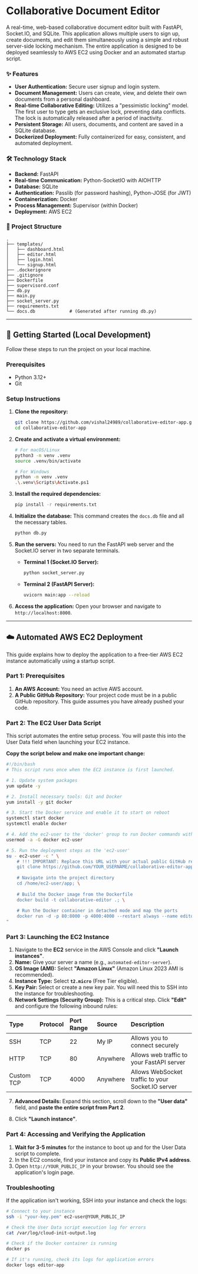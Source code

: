 # Collaborative Document Editor

A real-time, web-based collaborative document editor built with FastAPI, Socket.IO, and SQLite. This application allows multiple users to sign up, create documents, and edit them simultaneously using a simple and robust server-side locking mechanism. The entire application is designed to be deployed seamlessly to AWS EC2 using Docker and an automated startup script.

### ✨ Features

-   **User Authentication:** Secure user signup and login system.
-   **Document Management:** Users can create, view, and delete their own documents from a personal dashboard.
-   **Real-time Collaborative Editing:** Utilizes a "pessimistic locking" model. The first user to type gets an exclusive lock, preventing data conflicts. The lock is automatically released after a period of inactivity.
-   **Persistent Storage:** All users, documents, and content are saved in a SQLite database.
-   **Dockerized Deployment:** Fully containerized for easy, consistent, and automated deployment.

### 🛠️ Technology Stack

-   **Backend:** FastAPI
-   **Real-time Communication:** Python-SocketIO with AIOHTTP
-   **Database:** SQLite
-   **Authentication:** Passlib (for password hashing), Python-JOSE (for JWT)
-   **Containerization:** Docker
-   **Process Management:** Supervisor (within Docker)
-   **Deployment:** AWS EC2

### 📁 Project Structure

```
.
├── templates/
│   ├── dashboard.html
│   ├── editor.html
│   ├── login.html
│   └── signup.html
├── .dockerignore
├── .gitignore
├── Dockerfile
├── supervisord.conf
├── db.py
├── main.py
├── socket_server.py
├── requirements.txt
└── docs.db             # (Generated after running db.py)
```

---

## 🚀 Getting Started (Local Development)

Follow these steps to run the project on your local machine.

### Prerequisites

-   Python 3.12+
-   Git

### Setup Instructions

1.  **Clone the repository:**
    ```bash
    git clone https://github.com/vishal24989/collaborative-editor-app.git
    cd collaborative-editor-app
    ```

2.  **Create and activate a virtual environment:**
    ```bash
    # For macOS/Linux
    python3 -m venv .venv
    source .venv/bin/activate

    # For Windows
    python -m venv .venv
    .\.venv\Scripts\Activate.ps1
    ```

3.  **Install the required dependencies:**
    ```bash
    pip install -r requirements.txt
    ```

4.  **Initialize the database:**
    This command creates the `docs.db` file and all the necessary tables.
    ```bash
    python db.py
    ```

5.  **Run the servers:**
    You need to run the FastAPI web server and the Socket.IO server in two separate terminals.

    *   **Terminal 1 (Socket.IO Server):**
        ```bash
        python socket_server.py
        ```

    *   **Terminal 2 (FastAPI Server):**
        ```bash
        uvicorn main:app --reload
        ```

6.  **Access the application:**
    Open your browser and navigate to `http://localhost:8000`.

---

## ☁️ Automated AWS EC2 Deployment

This guide explains how to deploy the application to a free-tier AWS EC2 instance automatically using a startup script.

### Part 1: Prerequisites

1.  **An AWS Account:** You need an active AWS account.
2.  **A Public GitHub Repository:** Your project code must be in a public GitHub repository. This guide assumes you have already pushed your code.

### Part 2: The EC2 User Data Script

This script automates the entire setup process. You will paste this into the User Data field when launching your EC2 instance.

**Copy the script below and make one important change:**

```bash
#!/bin/bash
# This script runs once when the EC2 instance is first launched.

# 1. Update system packages
yum update -y

# 2. Install necessary tools: Git and Docker
yum install -y git docker

# 3. Start the Docker service and enable it to start on reboot
systemctl start docker
systemctl enable docker

# 4. Add the ec2-user to the 'docker' group to run Docker commands without sudo
usermod -a -G docker ec2-user

# 5. Run the deployment steps as the 'ec2-user'
su - ec2-user -c " \
    # !!! IMPORTANT: Replace this URL with your actual public GitHub repository URL !!!
    git clone https://github.com/YOUR_USERNAME/collaborative-editor-app.git /home/ec2-user/app; \
    
    # Navigate into the project directory
    cd /home/ec2-user/app; \
    
    # Build the Docker image from the Dockerfile
    docker build -t collaborative-editor .; \
    
    # Run the Docker container in detached mode and map the ports
    docker run -d -p 80:8000 -p 4000:4000 --restart always --name editor-app collaborative-editor; \
"
```

### Part 3: Launching the EC2 Instance

1.  Navigate to the **EC2** service in the AWS Console and click **"Launch instances"**.
2.  **Name:** Give your server a name (e.g., `automated-editor-server`).
3.  **OS Image (AMI):** Select **"Amazon Linux"** (Amazon Linux 2023 AMI is recommended).
4.  **Instance Type:** Select **`t2.micro`** (Free Tier eligible).
5.  **Key Pair:** Select or create a new key pair. You will need this to SSH into the instance for troubleshooting.
6.  **Network Settings (Security Group):** This is a critical step. Click **"Edit"** and configure the following inbound rules:

| Type       | Protocol | Port Range | Source        | Description                                  |
| :--------- | :------- | :--------- | :------------ | :------------------------------------------- |
| SSH        | TCP      | 22         | My IP         | Allows you to connect securely               |
| HTTP       | TCP      | 80         | Anywhere      | Allows web traffic to your FastAPI server    |
| Custom TCP | TCP      | 4000       | Anywhere      | Allows WebSocket traffic to your Socket.IO server |

7.  **Advanced Details:** Expand this section, scroll down to the **"User data"** field, and **paste the entire script from Part 2**.

8.  Click **"Launch instance"**.

### Part 4: Accessing and Verifying the Application

1.  **Wait for 3-5 minutes** for the instance to boot up and for the User Data script to complete.
2.  In the EC2 console, find your instance and copy its **Public IPv4 address**.
3.  Open `http://YOUR_PUBLIC_IP` in your browser. You should see the application's login page.

### Troubleshooting

If the application isn't working, SSH into your instance and check the logs:
```bash
# Connect to your instance
ssh -i "your-key.pem" ec2-user@YOUR_PUBLIC_IP

# Check the User Data script execution log for errors
cat /var/log/cloud-init-output.log

# Check if the Docker container is running
docker ps

# If it's running, check its logs for application errors
docker logs editor-app
```
